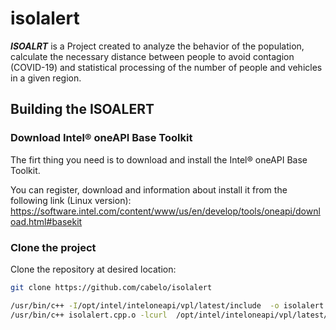 # isolalert

***ISOALRT*** is a Project created to analyze the behavior of the population, calculate the necessary distance between people to avoid contagion (COVID-19) and statistical processing of the number of people and vehicles in a given region.

## Building the ISOALERT

### Download Intel® oneAPI Base Toolkit

The firt thing you need is to download and install the Intel® oneAPI Base Toolkit.

You can register, download and information about install it from the following link (Linux version): https://software.intel.com/content/www/us/en/develop/tools/oneapi/download.html#basekit 

### Clone the project

Clone the repository at desired location:

``` bash
git clone https://github.com/cabelo/isolalert
```



``` bash
/usr/bin/c++ -I/opt/intel/inteloneapi/vpl/latest/include  -o isolalert.cpp.o  -c isolalert.cpp
/usr/bin/c++ isolalert.cpp.o -lcurl  /opt/intel/inteloneapi/vpl/latest/lib/libopencv_world.so -o isolalert 

```
